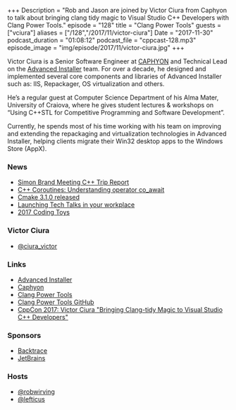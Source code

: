 +++
Description = "Rob and Jason are joined by Victor Ciura from Caphyon to talk about bringing clang tidy magic to Visual Studio C++ Developers with Clang Power Tools."
episode = "128"
title = "Clang Power Tools"
guests = ["vciura"]
aliases = ["/128","/2017/11/victor-ciura"]
Date = "2017-11-30"
podcast_duration = "01:08:12"
podcast_file = "cppcast-128.mp3"
episode_image = "img/episode/2017/11/victor-ciura.jpg"
+++

Victor Ciura is a Senior Software Engineer at [CAPHYON](http://www.caphyon.com/) and Technical Lead on the [Advanced Installer](http://www.advancedinstaller.com) team.
For over a decade, he designed and implemented several core components and libraries of Advanced Installer such as: IIS, Repackager, OS virtualization and others.  

He’s a regular guest at Computer Science Department of his Alma Mater, University of Craiova, where he gives student lectures & workshops on “Using C++STL for Competitive Programming and Software Development”.  

Currently, he spends most of his time working with his team on improving and extending the repackaging and virtualization technologies in Advanced Installer, helping clients migrate their Win32 desktop apps to the Windows Store (AppX).

### News ###

 - [Simon Brand Meeting C++ Trip Report](https://blog.tartanllama.xyz/meetingcpp-2017/)
 - [C++ Coroutines: Understanding operator co_await](https://lewissbaker.github.io/2017/11/17/understanding-operator-co-await)
 - [Cmake 3.1.0 released](https://blog.kitware.com/cmake-3-10-0-available-for-download/)
 - [Launching Tech Talks in your workplace](https://patviafore.com/2017/11/22/launching-tech-talks-in-your-workplace/)
 - [2017 Coding Toys](https://medium.com/@SaraJChipps/an-important-list-for-your-holiday-my-favorite-coding-toys-of-2017-b60ba3ad523e)
 
### Victor Ciura ###

 - [@ciura_victor](https://twitter.com/ciura_victor)
 
### Links ###

 - [Advanced Installer](http://www.advancedinstaller.com/)
 - [Caphyon](http://www.caphyon.com/)
 - [Clang Power Tools](http://clangpowertools.com/)
 - [Clang Power Tools GitHub](https://github.com/Caphyon/clang-power-tools)
 - [CppCon 2017: Victor Ciura "Bringing Clang-tidy Magic to Visual Studio C++ Developers"](https://www.youtube.com/watch?v=Wl-9ozmxXbo) 
 
### Sponsors ###

- [Backtrace](https://www.backtrace.io/cppcast)
- [JetBrains](https://www.jetbrains.com/cpp/?utm_source=cppcast&utm_medium=podcast&utm_content=cppcast-podcast&utm_campaign=cpp)

### Hosts ###

- [@robwirving](https://twitter.com/robwirving)
- [@lefticus](https://twitter.com/lefticus)

